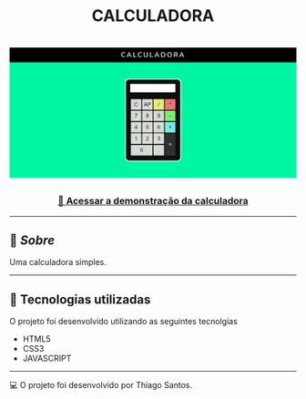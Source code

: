 <h1 align="center"><strong>CALCULADORA</strong></h1>

<h1>
<img src="./calc.png">
</h1>
 <h3 align="center">
<a href="https://relogio.vercel.app/" target="_blank" > 🚀 Acessar a demonstração da calculadora</a></h3>


___

## 📖 ***Sobre***
Uma calculadora simples.

___

## 📌 Tecnologias utilizadas

O projeto foi desenvolvido utilizando as seguintes tecnolgias

- HTML5
- CSS3
- JAVASCRIPT
___
💻 O projeto foi desenvolvido por Thiago Santos.